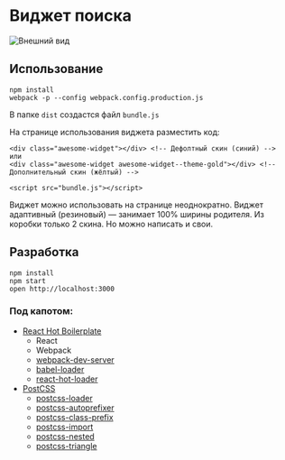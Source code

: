 Виджет поиска
=====================
![Внешний вид](https://dl.dropboxusercontent.com/u/17798821/github/search-widget.png)
## Использование
```
npm install
webpack -p --config webpack.config.production.js
```
В папке `dist` создастся файл `bundle.js`

На странице использования виджета разместить код:
```
<div class="awesome-widget"></div> <!-- Дефолтный скин (синий) -->
или
<div class="awesome-widget awesome-widget--theme-gold"></div> <!-- Дополнительный скин (жёлтый) -->

<script src="bundle.js"></script>
```

Виджет можно использовать на странице неоднократно.
Виджет адаптивный (резиновый) — занимает 100% ширины родителя.
Из коробки только 2 скина. Но можно написать и свои.

## Разработка
```
npm install
npm start
open http://localhost:3000
```

### Под капотом:
- [React Hot Boilerplate](https://github.com/gaearon/react-hot-boilerplate)
  * React
  * Webpack
  * [webpack-dev-server](https://github.com/webpack/webpack-dev-server)
  * [babel-loader](https://github.com/babel/babel-loader)
  * [react-hot-loader](https://github.com/gaearon/react-hot-loader)
- [PostCSS](https://github.com/postcss/postcss)
  * [postcss-loader](https://github.com/postcss/postcss-loader)
  * [postcss-autoprefixer](https://github.com/postcss/autoprefixer)
  * [postcss-class-prefix](https://github.com/thompsongl/postcss-class-prefix)
  * [postcss-import](https://github.com/postcss/postcss-import)
  * [postcss-nested](https://github.com/postcss/postcss-nested)
  * [postcss-triangle](https://github.com/jedmao/postcss-triangle)
